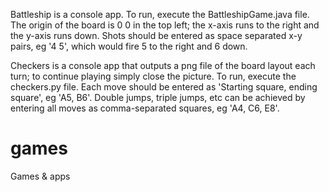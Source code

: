 Battleship is a console app. To run, execute the BattleshipGame.java file. The origin of the board is 0 0 in the top left; the x-axis runs to the right and the y-axis runs down. Shots should be entered as space separated x-y pairs, eg '4 5', which would fire 5 to the right and 6 down.

Checkers is a console app that outputs a png file of the board layout each turn; to continue playing simply close the picture. To run, execute the checkers.py file. Each move should be entered as 'Starting square, ending square', eg 'A5, B6'. Double jumps, triple jumps, etc can be achieved by entering all moves as comma-separated squares, eg 'A4, C6, E8'. 

# games
Games &amp; apps
